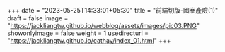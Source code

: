 +++
date = "2023-05-25T14:33:01+05:30"
title = "前端切版-國泰產險(1)"
draft = false
image = "https://jackliangtw.github.io/webblog/assets/images/pic03.PNG"
showonlyimage = false
weight = 1
usedirecturl = "https://jackliangtw.github.io/cathay/index_01.html"
+++